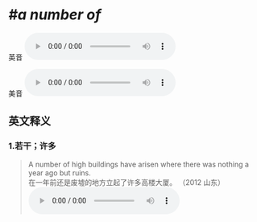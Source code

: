 # ***\#a number of*** 
英音
<audio src="./media/a number of1.aac" controls="controls"></audio>

美音
<audio src="./media/a number of2.aac" controls="controls"></audio>



  

英文释义
---
### 1.**若干；许多**  

 > A number of high buildings have arisen where there was nothing a year ago but ruins.  
 > 在一年前还是废墟的地方立起了许多高楼大厦。  （2012 山东）  
<audio src="./media/2-arise.aac" controls="controls"></audio>


